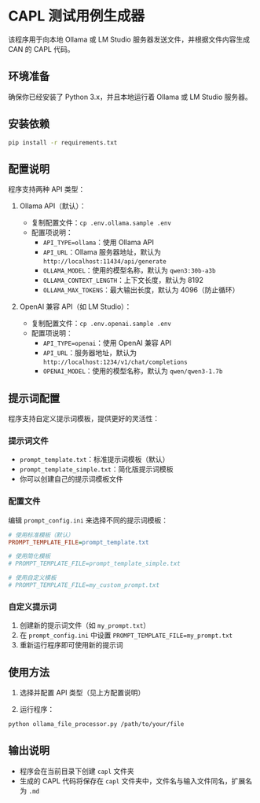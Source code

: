 # CAPL 测试用例生成器

该程序用于向本地 Ollama 或 LM Studio 服务器发送文件，并根据文件内容生成 CAN 的 CAPL 代码。

## 环境准备
确保你已经安装了 Python 3.x，并且本地运行着 Ollama 或 LM Studio 服务器。

## 安装依赖
```bash
pip install -r requirements.txt
```

## 配置说明
程序支持两种 API 类型：

1. Ollama API（默认）：
   - 复制配置文件：`cp .env.ollama.sample .env`
   - 配置项说明：
     - `API_TYPE=ollama`：使用 Ollama API
     - `API_URL`：Ollama 服务器地址，默认为 `http://localhost:11434/api/generate`
     - `OLLAMA_MODEL`：使用的模型名称，默认为 `qwen3:30b-a3b`
     - `OLLAMA_CONTEXT_LENGTH`：上下文长度，默认为 8192
     - `OLLAMA_MAX_TOKENS`：最大输出长度，默认为 4096（防止循环）

2. OpenAI 兼容 API（如 LM Studio）：
   - 复制配置文件：`cp .env.openai.sample .env`
   - 配置项说明：
     - `API_TYPE=openai`：使用 OpenAI 兼容 API
     - `API_URL`：服务器地址，默认为 `http://localhost:1234/v1/chat/completions`
     - `OPENAI_MODEL`：使用的模型名称，默认为 `qwen/qwen3-1.7b`

## 提示词配置
程序支持自定义提示词模板，提供更好的灵活性：

### 提示词文件
- `prompt_template.txt`：标准提示词模板（默认）
- `prompt_template_simple.txt`：简化版提示词模板
- 你可以创建自己的提示词模板文件

### 配置文件
编辑 `prompt_config.ini` 来选择不同的提示词模板：

```ini
# 使用标准模板（默认）
PROMPT_TEMPLATE_FILE=prompt_template.txt

# 使用简化模板
# PROMPT_TEMPLATE_FILE=prompt_template_simple.txt

# 使用自定义模板
# PROMPT_TEMPLATE_FILE=my_custom_prompt.txt
```

### 自定义提示词
1. 创建新的提示词文件（如 `my_prompt.txt`）
2. 在 `prompt_config.ini` 中设置 `PROMPT_TEMPLATE_FILE=my_prompt.txt`
3. 重新运行程序即可使用新的提示词

## 使用方法
1. 选择并配置 API 类型（见上方配置说明）

2. 运行程序：
```bash
python ollama_file_processor.py /path/to/your/file
```

## 输出说明
- 程序会在当前目录下创建 `capl` 文件夹
- 生成的 CAPL 代码将保存在 `capl` 文件夹中，文件名与输入文件同名，扩展名为 `.md`